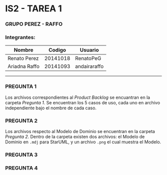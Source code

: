 # IS2 - TAREA 1
### GRUPO PEREZ - RAFFO
### Integrantes:
| Nombre | Codigo | Usuario |
| ------ | ------ | ------- |
| Renato Perez | 20141018 | RenatoPeG |
| Ariadna Raffo | 20141093 | andairaraffo |

---

### PREGUNTA 1
Los archivos correspondientes al _Product Backlog_ se encuantran en la carpeta _Pregunta 1_. Se encuentran los 5 casos de uso, cada uno en archivo independiente bajo el nombre de cada caso.

### PREGUNTA 2
Los archivos respecto al Modelo de Dominio se encuentran en la carpeta _Pregunta 2_. Dentro de la carpeta existen dos archivos: el Modelo de Dominio en `.mdj` para StarUML, y un archivo `.png` el cual muestra el Modelo.

### PREGUNTA 3


### PREGUNTA 4
